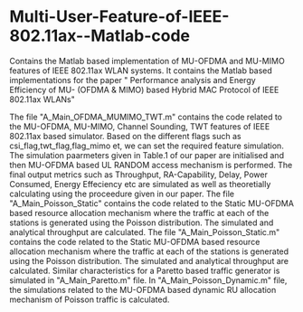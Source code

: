 # Multi-User-Feature-of-IEEE-802.11ax--Matlab-code
Contains the Matlab based implementation of MU-OFDMA and MU-MIMO features of IEEE 802.11ax WLAN systems. It contains the Matlab based implementations for the paper " Performance analysis and Energy Efficiency of MU- (OFDMA &amp; MIMO) based Hybrid MAC Protocol of IEEE 802.11ax WLANs"

The file "A_Main_OFDMA_MUMIMO_TWT.m" contains the code related to the MU-OFDMA, MU-MIMO, Channel Sounding, TWT features of IEEE 802.11ax based simulator. Based on the different flags such as csi_flag,twt_flag,flag_mimo et, we can set the required feature simulation. The simulation paarmeters given in Table.1 of our paper are initialised and then MU-OFDMA based UL RANDOM access mechanism is performed. The final output metrics such as Throughput, RA-Capability, Delay, Power Consumed, Energy Effeciency etc are simulated as well as theoretially calculating using the proceedure given in our paper. The file "A_Main_Poisson_Static" contains the code related to the Static MU-OFDMA based resource allocation mechanism where the traffic at each of the stations is generated using the Poisson distribution. The simulated and analytical throughput are calculated. The file "A_Main_Poisson_Static.m" contains the code related to the Static MU-OFDMA based resource allocation mechanism where the traffic at each of the stations is generated using the Poisson distribution. The simulated and analytical throughput are calculated. Similar characteristics for a Paretto based traffic generator is simulated in "A_Main_Paretto.m" file. In "A_Main_Poisson_Dynamic.m" file, the simulations related to the MU-OFDMA based dynamic RU allocation mechanism of Poisson traffic is calculated.

